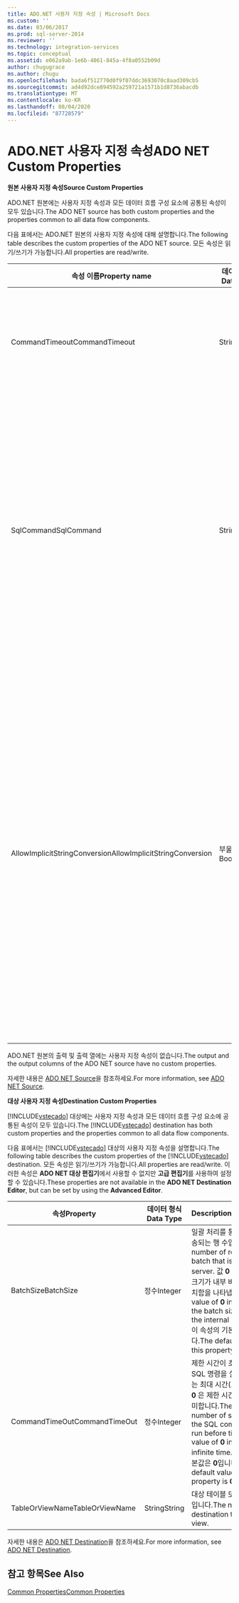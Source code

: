 ```yaml
---
title: ADO.NET 사용자 지정 속성 | Microsoft Docs
ms.custom: ''
ms.date: 03/06/2017
ms.prod: sql-server-2014
ms.reviewer: ''
ms.technology: integration-services
ms.topic: conceptual
ms.assetid: e062a9ab-1e6b-4061-845a-4f8a0552b09d
author: chugugrace
ms.author: chugu
ms.openlocfilehash: bada6f512770d0f9f07ddc3693070c8aad309cb5
ms.sourcegitcommit: ad4d92dce894592a259721a1571b1d8736abacdb
ms.translationtype: MT
ms.contentlocale: ko-KR
ms.lasthandoff: 08/04/2020
ms.locfileid: "87728579"
---
```

# <a name="ado-net-custom-properties"></a><span data-ttu-id="5e4f0-102">ADO.NET 사용자 지정 속성</span><span class="sxs-lookup"><span data-stu-id="5e4f0-102">ADO NET Custom Properties</span></span>
  <span data-ttu-id="5e4f0-103">**원본 사용자 지정 속성**</span><span class="sxs-lookup"><span data-stu-id="5e4f0-103">**Source Custom Properties**</span></span>  
  
 <span data-ttu-id="5e4f0-104">ADO.NET 원본에는 사용자 지정 속성과 모든 데이터 흐름 구성 요소에 공통된 속성이 모두 있습니다.</span><span class="sxs-lookup"><span data-stu-id="5e4f0-104">The ADO NET source has both custom properties and the properties common to all data flow components.</span></span>  
  
 <span data-ttu-id="5e4f0-105">다음 표에서는 ADO.NET 원본의 사용자 지정 속성에 대해 설명합니다.</span><span class="sxs-lookup"><span data-stu-id="5e4f0-105">The following table describes the custom properties of the ADO NET source.</span></span> <span data-ttu-id="5e4f0-106">모든 속성은 읽기/쓰기가 가능합니다.</span><span class="sxs-lookup"><span data-stu-id="5e4f0-106">All properties are read/write.</span></span>  
  
|<span data-ttu-id="5e4f0-107">속성 이름</span><span class="sxs-lookup"><span data-stu-id="5e4f0-107">Property name</span></span>|<span data-ttu-id="5e4f0-108">데이터 형식</span><span class="sxs-lookup"><span data-stu-id="5e4f0-108">Data Type</span></span>|<span data-ttu-id="5e4f0-109">Description</span><span class="sxs-lookup"><span data-stu-id="5e4f0-109">Description</span></span>|  
|-------------------|---------------|-----------------|  
|<span data-ttu-id="5e4f0-110">CommandTimeout</span><span class="sxs-lookup"><span data-stu-id="5e4f0-110">CommandTimeout</span></span>|<span data-ttu-id="5e4f0-111">String</span><span class="sxs-lookup"><span data-stu-id="5e4f0-111">String</span></span>|<span data-ttu-id="5e4f0-112">SQL 명령이 종료되기 전의 제한 시간(초)을 지정하는 값입니다. 값 0은 명령의 제한 시간이 없음을 나타냅니다.</span><span class="sxs-lookup"><span data-stu-id="5e4f0-112">A value that specifies the number of seconds before the SQL command times out. A value of 0 indicates that the command never times out.</span></span>|  
|<span data-ttu-id="5e4f0-113">SqlCommand</span><span class="sxs-lookup"><span data-stu-id="5e4f0-113">SqlCommand</span></span>|<span data-ttu-id="5e4f0-114">String</span><span class="sxs-lookup"><span data-stu-id="5e4f0-114">String</span></span>|<span data-ttu-id="5e4f0-115">ADO.NET 원본이 데이터 추출에 사용하는 SQL 문입니다.</span><span class="sxs-lookup"><span data-stu-id="5e4f0-115">The SQL statement that the ADO NET source uses to extract data.</span></span><br /><br /> <span data-ttu-id="5e4f0-116">패키지가 로드되면 ADO.NET 원본이 사용할 SQL 문으로 이 속성을 동적으로 업데이트할 수 있습니다.</span><span class="sxs-lookup"><span data-stu-id="5e4f0-116">When the package loads, you can dynamically update this property with the SQL statement that the ADO NET source will use.</span></span> <span data-ttu-id="5e4f0-117">자세한 내용은 [Integration Services&#40;SSIS&#41; 식](../expressions/integration-services-ssis-expressions.md) 및 [패키지에서 속성 식 사용](../expressions/use-property-expressions-in-packages.md)을 참조하세요.</span><span class="sxs-lookup"><span data-stu-id="5e4f0-117">For more information, see [Integration Services &#40;SSIS&#41; Expressions](../expressions/integration-services-ssis-expressions.md) and [Use Property Expressions in Packages](../expressions/use-property-expressions-in-packages.md).</span></span>|  
|<span data-ttu-id="5e4f0-118">AllowImplicitStringConversion</span><span class="sxs-lookup"><span data-stu-id="5e4f0-118">AllowImplicitStringConversion</span></span>|<span data-ttu-id="5e4f0-119">부울</span><span class="sxs-lookup"><span data-stu-id="5e4f0-119">Boolean</span></span>|<span data-ttu-id="5e4f0-120">다음이 발생하는지 여부를 나타내는 값입니다.</span><span class="sxs-lookup"><span data-stu-id="5e4f0-120">A value that indicates whether the following occurs:</span></span><br /><br /> <span data-ttu-id="5e4f0-121">문자열(DT_WSTR 또는 DT_NTEXT)인 출력 열 유형과 외부 메타데이터 유형이 일치하지 않을 경우 유효성 검사 오류를 생성하지 않음</span><span class="sxs-lookup"><span data-stu-id="5e4f0-121">No generation of a validation error if there is a mismatch between external metadata types and output column types that are strings (DT_WSTR or DT_NTEXT).</span></span><br /><br /> <span data-ttu-id="5e4f0-122">출력 열이 사용하는 문자열 데이터 형식으로 외부 메타데이터 유형을 암시적으로 변환</span><span class="sxs-lookup"><span data-stu-id="5e4f0-122">Implicit conversion of external metadata types to the string data type that the output column uses.</span></span><br /><br /> <br /><br /> <span data-ttu-id="5e4f0-123">기본값은 TRUE입니다.</span><span class="sxs-lookup"><span data-stu-id="5e4f0-123">The default value is TRUE.</span></span><br /><br /> <span data-ttu-id="5e4f0-124">자세한 내용은 [ADO NET Source](ado-net-source.md)을 참조하세요.</span><span class="sxs-lookup"><span data-stu-id="5e4f0-124">For more information, see [ADO NET Source](ado-net-source.md).</span></span>|  
  
 <span data-ttu-id="5e4f0-125">ADO.NET 원본의 출력 및 출력 열에는 사용자 지정 속성이 없습니다.</span><span class="sxs-lookup"><span data-stu-id="5e4f0-125">The output and the output columns of the ADO NET source have no custom properties.</span></span>  
  
 <span data-ttu-id="5e4f0-126">자세한 내용은 [ADO NET Source](ado-net-source.md)을 참조하세요.</span><span class="sxs-lookup"><span data-stu-id="5e4f0-126">For more information, see [ADO NET Source](ado-net-source.md).</span></span>  
  
 <span data-ttu-id="5e4f0-127">**대상 사용자 지정 속성**</span><span class="sxs-lookup"><span data-stu-id="5e4f0-127">**Destination Custom Properties**</span></span>  
  
 <span data-ttu-id="5e4f0-128">[!INCLUDE[vstecado](../../includes/vstecado-md.md)] 대상에는 사용자 지정 속성과 모든 데이터 흐름 구성 요소에 공통된 속성이 모두 있습니다.</span><span class="sxs-lookup"><span data-stu-id="5e4f0-128">The [!INCLUDE[vstecado](../../includes/vstecado-md.md)] destination has both custom properties and the properties common to all data flow components.</span></span>  
  
 <span data-ttu-id="5e4f0-129">다음 표에서는 [!INCLUDE[vstecado](../../includes/vstecado-md.md)] 대상의 사용자 지정 속성을 설명합니다.</span><span class="sxs-lookup"><span data-stu-id="5e4f0-129">The following table describes the custom properties of the [!INCLUDE[vstecado](../../includes/vstecado-md.md)] destination.</span></span> <span data-ttu-id="5e4f0-130">모든 속성은 읽기/쓰기가 가능합니다.</span><span class="sxs-lookup"><span data-stu-id="5e4f0-130">All properties are read/write.</span></span> <span data-ttu-id="5e4f0-131">이러한 속성은 **ADO NET 대상 편집기**에서 사용할 수 없지만 **고급 편집기**를 사용하여 설정할 수 있습니다.</span><span class="sxs-lookup"><span data-stu-id="5e4f0-131">These properties are not available in the **ADO NET Destination Editor**, but can be set by using the **Advanced Editor**.</span></span>  
  
|<span data-ttu-id="5e4f0-132">속성</span><span class="sxs-lookup"><span data-stu-id="5e4f0-132">Property</span></span>|<span data-ttu-id="5e4f0-133">데이터 형식</span><span class="sxs-lookup"><span data-stu-id="5e4f0-133">Data Type</span></span>|<span data-ttu-id="5e4f0-134">Description</span><span class="sxs-lookup"><span data-stu-id="5e4f0-134">Description</span></span>|  
|--------------|---------------|-----------------|  
|<span data-ttu-id="5e4f0-135">BatchSize</span><span class="sxs-lookup"><span data-stu-id="5e4f0-135">BatchSize</span></span>|<span data-ttu-id="5e4f0-136">정수</span><span class="sxs-lookup"><span data-stu-id="5e4f0-136">Integer</span></span>|<span data-ttu-id="5e4f0-137">일괄 처리를 통해 서버로 전송되는 행 수입니다.</span><span class="sxs-lookup"><span data-stu-id="5e4f0-137">The number of rows in a batch that is sent to the server.</span></span> <span data-ttu-id="5e4f0-138">값 **0** 은 일괄 처리 크기가 내부 버퍼 크기와 일치함을 나타냅니다.</span><span class="sxs-lookup"><span data-stu-id="5e4f0-138">A value of **0** indicates that the batch size matches the internal buffer size.</span></span> <span data-ttu-id="5e4f0-139">이 속성의 기본값은 **0**입니다.</span><span class="sxs-lookup"><span data-stu-id="5e4f0-139">The default value of this property is **0**.</span></span>|  
|<span data-ttu-id="5e4f0-140">CommandTimeOut</span><span class="sxs-lookup"><span data-stu-id="5e4f0-140">CommandTimeOut</span></span>|<span data-ttu-id="5e4f0-141">정수</span><span class="sxs-lookup"><span data-stu-id="5e4f0-141">Integer</span></span>|<span data-ttu-id="5e4f0-142">제한 시간이 초과될 때까지 SQL 명령을 실행할 수 있는 최대 시간(초)입니다. 값 **0** 은 제한 시간이 없음을 의미합니다.</span><span class="sxs-lookup"><span data-stu-id="5e4f0-142">The maximum number of seconds that the SQL command can run before timing out. A value of **0** indicates an infinite time.</span></span> <span data-ttu-id="5e4f0-143">이 속성의 기본값은 **0**입니다.</span><span class="sxs-lookup"><span data-stu-id="5e4f0-143">The default value of this property is **0**.</span></span>|  
|<span data-ttu-id="5e4f0-144">TableOrViewName</span><span class="sxs-lookup"><span data-stu-id="5e4f0-144">TableOrViewName</span></span>|<span data-ttu-id="5e4f0-145">String</span><span class="sxs-lookup"><span data-stu-id="5e4f0-145">String</span></span>|<span data-ttu-id="5e4f0-146">대상 테이블 또는 뷰의 이름입니다.</span><span class="sxs-lookup"><span data-stu-id="5e4f0-146">The name of the destination table or view.</span></span>|  
  
 <span data-ttu-id="5e4f0-147">자세한 내용은 [ADO NET Destination](ado-net-destination.md)을 참조하세요.</span><span class="sxs-lookup"><span data-stu-id="5e4f0-147">For more information, see [ADO NET Destination](ado-net-destination.md).</span></span>  
  
## <a name="see-also"></a><span data-ttu-id="5e4f0-148">참고 항목</span><span class="sxs-lookup"><span data-stu-id="5e4f0-148">See Also</span></span>  
 [<span data-ttu-id="5e4f0-149">Common Properties</span><span class="sxs-lookup"><span data-stu-id="5e4f0-149">Common Properties</span></span>](../common-properties.md)  
  
  
